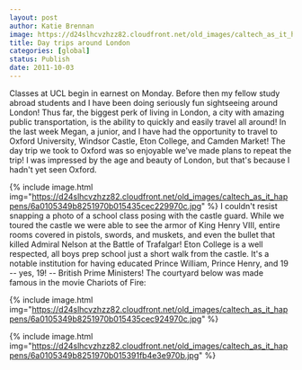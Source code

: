 ```yaml
---
layout: post
author: Katie Brennan
image: https://d24slhcvzhzz82.cloudfront.net/old_images/caltech_as_it_happens/6a0105349b8251970b014e8bef2aa5970d.jpg
title: Day trips around London 
categories: [global]
status: Publish
date: 2011-10-03
---
```


Classes at UCL begin in earnest on Monday. Before then my fellow study abroad students and I have been doing seriously fun sightseeing around London! Thus far, the biggest perk of living in London, a city with amazing public transportation, is the ability to quickly and easily travel all around! In the last week Megan, a junior, and I have had the opportunity to travel to Oxford University, Windsor Castle, Eton College, and Camden Market!
The day trip we took to Oxford was so enjoyable we've made plans to repeat the trip! I was impressed by the age and beauty of London, but that's because I hadn't yet seen Oxford.


{% include image.html img="https://d24slhcvzhzz82.cloudfront.net/old_images/caltech_as_it_happens/6a0105349b8251970b015435cec229970c.jpg" %}
I couldn't resist snapping a photo of a school class posing with the castle guard. While we toured the castle we were able to see the armor of King Henry VIII, entire rooms covered in pistols, swords, and muskets, and even the bullet that killed Admiral Nelson at the Battle of Trafalgar!
Eton College is a well respected, all boys prep school just a short walk from the castle. It's a notable institution for having educated Prince William, Prince Henry, and 19 -- yes, 19! -- British Prime Ministers! The courtyard below was made famous in the movie Chariots of Fire:


{% include image.html img="https://d24slhcvzhzz82.cloudfront.net/old_images/caltech_as_it_happens/6a0105349b8251970b015435cec924970c.jpg" %}


{% include image.html img="https://d24slhcvzhzz82.cloudfront.net/old_images/caltech_as_it_happens/6a0105349b8251970b015391fb4e3e970b.jpg" %}
